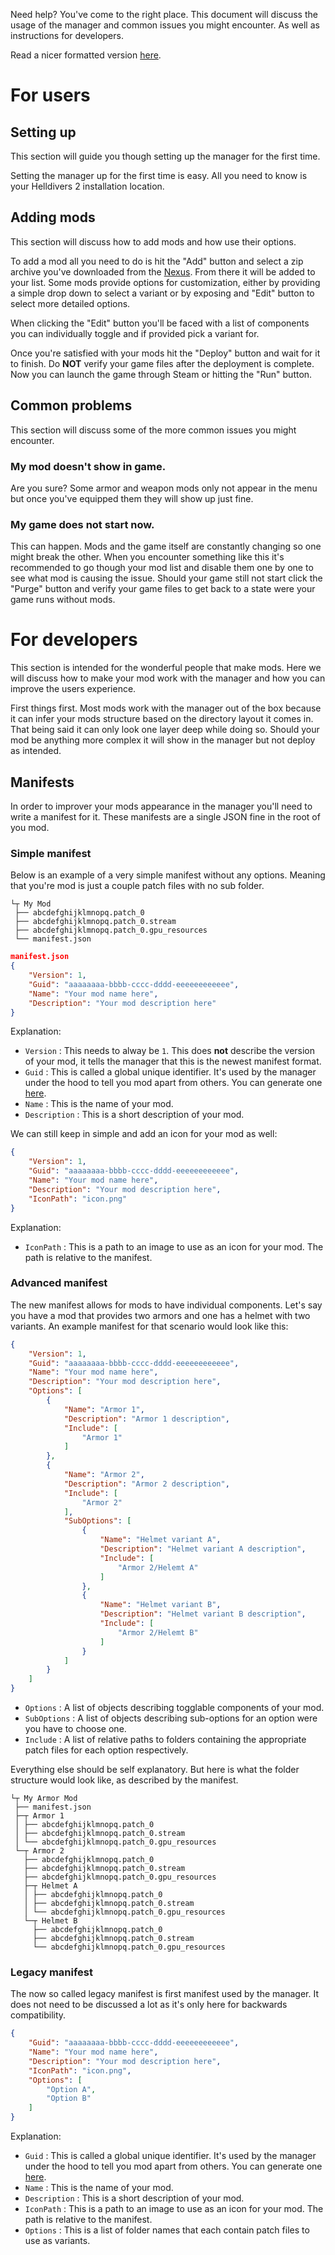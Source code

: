 ﻿Need help? You've come to the right place. This document will discuss
the usage of the manager and common issues you might encounter.
As well as instructions for developers.

Read a nicer formatted version [here](https://github.com/teutinsa/Helldivers2ModManager/blob/master/Helldivers2ModManager/Resources/Text/Help.md).

# For users

## Setting up
This section will guide you though setting up the manager for the first time.

Setting the manager up for the first time is easy. All you need to know is your
Helldivers 2 installation location. 


## Adding mods
This section will discuss how to add mods and how use their options.

To add a mod all you need to do is hit the "Add" button and select a zip archive
you've downloaded from the [Nexus](https://www.nexusmods.com/helldivers2).
From there it will be added to your list. Some mods provide options for customization,
either by providing a simple drop down to select a variant or by exposing and "Edit"
button to select more detailed options.

When clicking the "Edit" button you'll be faced with a list of components you can
individually toggle and if provided pick a variant for.

Once you're satisfied with your mods hit the "Deploy" button and wait for it to finish.
Do **NOT** verify your game files after the deployment is complete.
Now you can launch the game through Steam or hitting the "Run" button.


## Common problems
This section will discuss some of the more common issues you might encounter.

### My mod doesn't show in game.
Are you sure? Some armor and weapon mods only not appear in the menu but once
you've equipped them they will show up just fine.

### My game does not start now.
This can happen. Mods and the game itself are constantly changing so one might break
the other. When you encounter something like this it's recommended to go though your
mod list and disable them one by one to see what mod is causing the issue.
Should your game still not start click the "Purge" button and verify your game files
to get back to a state were your game runs without mods.

# For developers
This section is intended for the wonderful people that make mods.
Here we will discuss how to make your mod work with the manager
and how you can improve the users experience.

First things first. Most mods work with the manager out of the box because
it can infer your mods structure based on the directory layout it comes in.
That being said it can only look one layer deep while doing so. Should your mod
be anything more complex it will show in the manager but not deploy as intended.

## Manifests
In order to improver your mods appearance in the manager you'll need to write
a manifest for it. These manifests are a single JSON fine in the root of you mod.

### Simple manifest
Below is an example of a very simple manifest without any options.
Meaning that you're mod is just a couple patch files with no sub folder.
```
└┬ My Mod
 ├── abcdefghijklmnopq.patch_0
 ├── abcdefghijklmnopq.patch_0.stream
 ├── abcdefghijklmnopq.patch_0.gpu_resources
 └── manifest.json
```
```json
manifest.json
{
    "Version": 1,
    "Guid": "aaaaaaaa-bbbb-cccc-dddd-eeeeeeeeeeee",
    "Name": "Your mod name here",
    "Description": "Your mod description here"
}
```
Explanation:
- `Version` : This needs to alway be `1`.
  This does **not** describe the version of your mod, it tells the manager that
  this is the newest manifest format.
- `Guid` : This is called a global unique identifier. It's used by the manager
  under the hood to tell you mod apart from others.
  You can generate one [here](https://www.uuidgenerator.net/guid).
- `Name` : This is the name of your mod.
- `Description` : This is a short description of your mod.

We can still keep in simple and add an icon for your mod as well:
```json
{
    "Version": 1,
    "Guid": "aaaaaaaa-bbbb-cccc-dddd-eeeeeeeeeeee",
    "Name": "Your mod name here",
    "Description": "Your mod description here",
    "IconPath": "icon.png"
}
```
Explanation:
- `IconPath` : This is a path to an image to use as an icon for your mod.
  The path is relative to the manifest.

### Advanced manifest
The new manifest allows for mods to have individual components.
Let's say you have a mod that provides two armors and one has a helmet with two variants.
An example manifest for that scenario would look like this:
```json
{
    "Version": 1,
    "Guid": "aaaaaaaa-bbbb-cccc-dddd-eeeeeeeeeeee",
    "Name": "Your mod name here",
    "Description": "Your mod description here",
    "Options": [
        {
            "Name": "Armor 1",
            "Description": "Armor 1 description",
            "Include": [
                "Armor 1"
            ]
        },
        {
            "Name": "Armor 2",
            "Description": "Armor 2 description",
            "Include": [
                "Armor 2"
            ],
            "SubOptions": [
                {
                    "Name": "Helmet variant A",
                    "Description": "Helmet variant A description",
                    "Include": [
                        "Armor 2/Helemt A"
                    ]
                },
                {
                    "Name": "Helmet variant B",
                    "Description": "Helmet variant B description",
                    "Include": [
                        "Armor 2/Helemt B"
                    ]
                }
            ]
        }
    ]
}
```
- `Options` : A list of objects describing togglable components of your mod.
- `SubOptions` : A list of objects describing sub-options for an option were you have
  to choose one.
- `Include` : A list of relative paths to folders containing the appropriate
  patch files for each option respectively.

Everything else should be self explanatory. But here is what the folder structure would
look like, as described by the manifest.
```
└┬ My Armor Mod
 ├── manifest.json
 ├─┬ Armor 1
 │ ├── abcdefghijklmnopq.patch_0
 │ ├── abcdefghijklmnopq.patch_0.stream
 │ └── abcdefghijklmnopq.patch_0.gpu_resources
 └─┬ Armor 2
   ├── abcdefghijklmnopq.patch_0
   ├── abcdefghijklmnopq.patch_0.stream
   ├── abcdefghijklmnopq.patch_0.gpu_resources
   ├─┬ Helmet A
   │ ├── abcdefghijklmnopq.patch_0
   │ ├── abcdefghijklmnopq.patch_0.stream
   │ └── abcdefghijklmnopq.patch_0.gpu_resources
   └─┬ Helmet B
     ├── abcdefghijklmnopq.patch_0
     ├── abcdefghijklmnopq.patch_0.stream
     └── abcdefghijklmnopq.patch_0.gpu_resources
```

### Legacy manifest
The now so called legacy manifest is first manifest used by the manager.
It does not need to be discussed a lot as it's only here for backwards compatibility.
```json
{
    "Guid": "aaaaaaaa-bbbb-cccc-dddd-eeeeeeeeeeee",
    "Name": "Your mod name here",
    "Description": "Your mod description here",
    "IconPath": "icon.png",
    "Options": [
        "Option A",
        "Option B"
    ]
}
```
Explanation:
- `Guid` : This is called a global unique identifier. It's used by the manager
  under the hood to tell you mod apart from others.
  You can generate one [here](https://www.uuidgenerator.net/guid).
- `Name` : This is the name of your mod.
- `Description` : This is a short description of your mod.
- `IconPath` : This is a path to an image to use as an icon for your mod.
  The path is relative to the manifest.
- `Options` : This is a list of folder names that each contain patch files to use
  as variants.